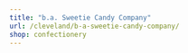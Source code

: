 ```yaml
---
title: "b.a. Sweetie Candy Company"
url: /cleveland/b-a-sweetie-candy-company/
shop: confectionery
---
```


